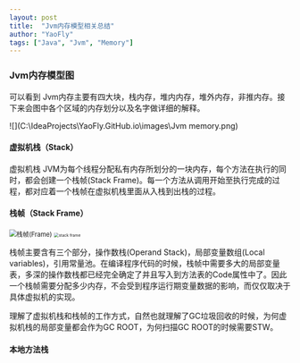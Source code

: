 ```yaml
---
layout: post
title:  "Jvm内存模型相关总结"
author: "YaoFly"
tags: ["Java", "Jvm", "Memory"]
---   
```

### Jvm内存模型图

可以看到 Jvm内存主要有四大块，栈内存，堆内内存，堆外内存，非推内存。接下来会图中各个区域的内存划分以及名字做详细的解释。

 ![](C:\IdeaProjects\YaoFly.GitHub.io\images\Jvm memory.png)

#### 虚拟机栈（Stack）

虚拟机栈 JVM为每个线程分配私有内存所划分的一块内存，每个方法在执行的同时，都会创建一个栈帧(Stack Frame)。每一个方法从调用开始至执行完成的过程，都对应着一个栈帧在虚拟机栈里面从入栈到出栈的过程。

#### 栈帧（Stack Frame）

<img src="C:\Users\vv\OneDrive\文档\Study\栈帧(Frame).png" alt="栈帧(Frame)" style="zoom:80%;" /> <img src="C:\IdeaProjects\YaoFly.GitHub.io\images\stack frame.gif" alt="stack frame" style="zoom:50%;" /> 

栈帧主要含有三个部分，操作数栈(Operand Stack)，局部变量数组(Local variables)，引用常量池。在编译程序代码的时候，栈帧中需要多大的局部变量表，多深的操作数栈都已经完全确定了并且写入到方法表的Code属性中了。因此一个栈帧需要分配多少内存，不会受到程序运行期变量数据的影响，而仅仅取决于具体虚拟机的实现。

理解了虚拟机栈和栈帧的工作方式，自然也就理解了GC垃圾回收的时候，为何虚拟机栈的局部变量都会作为GC ROOT，为何扫描GC ROOT的时候需要STW。

#### 本地方法栈
